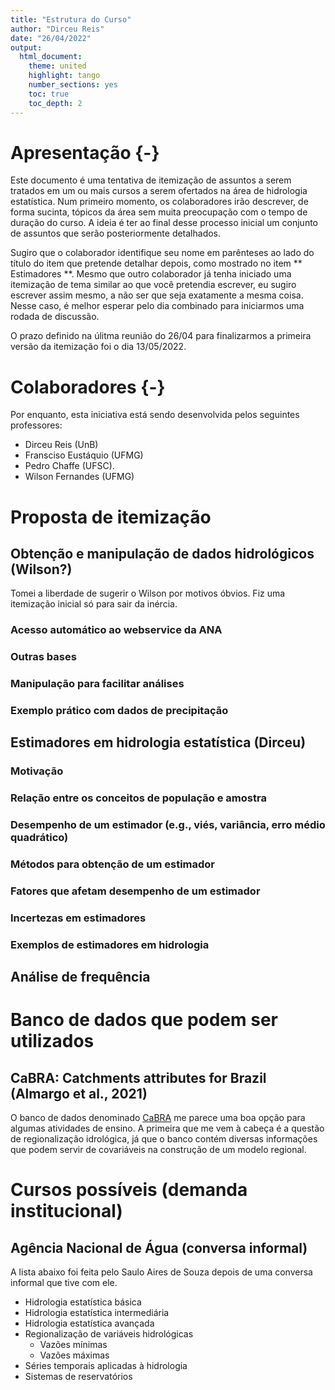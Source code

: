 ```yaml
---
title: "Estrutura do Curso"
author: "Dirceu Reis"
date: "26/04/2022"
output:
  html_document:
    theme: united
    highlight: tango
    number_sections: yes
    toc: true
    toc_depth: 2
---
```


# Apresentação {-}

Este documento é uma tentativa de itemização de assuntos a serem tratados em um ou mais cursos a serem ofertados na área de hidrologia estatística. Num primeiro momento, os colaboradores irão descrever, de forma sucinta, tópicos da área  sem muita preocupação com o tempo de duração do curso. A ideia é ter ao final desse processo inicial um conjunto de assuntos que serão posteriormente detalhados.  

Sugiro que o colaborador identifique seu nome em parênteses ao lado do título do item que pretende detalhar depois, como mostrado no item ** Estimadores **. Mesmo que outro colaborador já tenha iniciado uma itemização de tema similar ao que você pretendia escrever, eu sugiro escrever assim mesmo, a não ser que seja exatamente a mesma coisa. Nesse caso, é melhor esperar pelo dia combinado para iniciarmos uma rodada de discussão.  

O prazo definido na úlitma reunião do 26/04 para finalizarmos a primeira versão da itemização foi o dia 13/05/2022.


# Colaboradores {-}

Por enquanto, esta iniciativa está sendo desenvolvida pelos seguintes professores:

- Dirceu Reis (UnB)
- Fransciso Eustáquio (UFMG)
- Pedro Chaffe (UFSC).
- Wilson Fernandes (UFMG)

# Proposta de itemização

## Obtenção e manipulação de dados hidrológicos (Wilson?)
Tomei a liberdade de sugerir o Wilson por motivos óbvios. Fiz uma itemização inicial só para sair da inércia.

### Acesso automático ao webservice da ANA

### Outras bases

### Manipulação para facilitar análises

### Exemplo prático com dados de precipitação


## Estimadores em hidrologia estatística (Dirceu)

### Motivação 

### Relação entre os conceitos de população e amostra

### Desempenho de um estimador (e.g., viés, variância, erro médio quadrático)

### Métodos para obtenção de um estimador

### Fatores que afetam desempenho de um estimador

### Incertezas em estimadores

### Exemplos de estimadores em hidrologia

## Análise de frequência

# Banco de dados que podem ser utilizados

## CaBRA: Catchments attributes for Brazil (Almargo et al., 2021)

O banco de dados denominado [CaBRA](https://hess.copernicus.org/articles/25/3105/2021/) me parece uma boa opção para algumas atividades de ensino. A primeira que me vem à cabeça é a questão de regionalização idrológica, já que o banco contém diversas informações que podem servir de covariáveis na construção de um modelo regional.

# Cursos possíveis (demanda institucional)

## Agência Nacional de Água (conversa informal)

A lista abaixo foi feita pelo Saulo Aires de Souza depois de uma conversa informal que tive com ele.

- Hidrologia estatística básica
- Hidrologia estatística intermediária
- Hidrologia estatística avançada
- Regionalização de variáveis hidrológicas
  - Vazões mínimas
  - Vazões máximas
- Séries temporais aplicadas à hidrologia
- Sistemas de reservatórios
